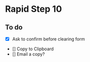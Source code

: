 # Rapid Step 10

## To do

- [x] Ask to confirm before clearing form
- [] Copy to Clipboard
- [] Email a copy?

